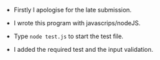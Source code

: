 - Firstly I apologise for the late submission.

- I wrote this program with javascrips/nodeJS.

- Type `node test.js` to start the test file.

- I added the required test and the input validation.
